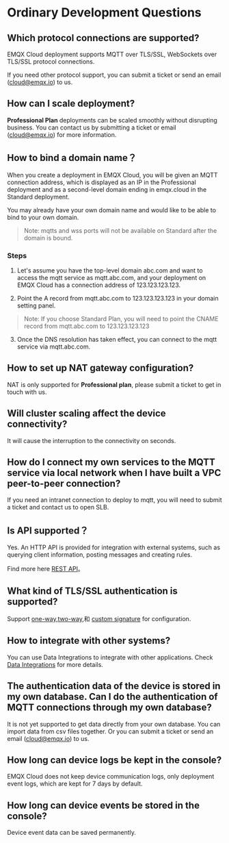 # Ordinary Development Questions


## Which protocol connections are supported?
EMQX Cloud deployment supports MQTT over TLS/SSL, WebSockets over TLS/SSL protocol connections.

If you need other protocol support, you can submit a ticket or send an email (cloud@emqx.io) to us.


## How can I scale deployment?

**Professional Plan** deployments can be scaled smoothly without disrupting business. You can contact us by submitting a ticket or email (cloud@emqx.io) for more information.

## How to bind a domain name？

When you create a deployment in EMQX Cloud, you will be given an MQTT connection address, which is displayed as an IP in the Professional deployment and as a second-level domain ending in emqx.cloud in the Standard deployment.

You may already have your own domain name and would like to be able to bind to your own domain.

> Note: mqtts and wss ports will not be available on Standard after the domain is bound.

### Steps
1. Let's assume you have the top-level domain abc.com and want to access the mqtt service as mqtt.abc.com, and your deployment on EMQX Cloud has a connection address of 123.123.123.123.

2. Point the A record from mqtt.abc.com to 123.123.123.123 in your domain setting panel.

> Note: If you choose Standard Plan, you will need to point the CNAME record from mqtt.abc.com to 123.123.123.123

3. Once the DNS resolution has taken effect, you can connect to the mqtt service via mqtt.abc.com.

## How to set up NAT gateway configuration?
NAT is only supported for **Professional plan**, please submit a ticket to get in touch with us.


## Will cluster scaling affect the device connectivity?
It will cause the interruption to the connectivity on seconds.

## How do I connect my own services to the MQTT service via local network when I have built a VPC peer-to-peer connection?
If you need an intranet connection to deploy to mqtt, you will need to submit a ticket and contact us to open SLB.

## Is API supported？
Yes. An HTTP API is provided for integration with external systems, such as querying client information, posting messages and creating rules.

Find more here [REST API](../api/api_overview.md)。

## What kind of TLS/SSL authentication is supported?
Support [one-way](../deployments/tls_ssl.md),[two-way](../deployments/tls_ssl.md),和 [custom signature](../deployments/tls_ssl.md) for configuration.


## How to integrate with other systems?
You can use Data Integrations to integrate with other applications. Check [Data Integrations](../rule_engine/introduction.md) for more details.

## The authentication data of the device is stored in my own database. Can I do the authentication of MQTT connections through my own database?
It is not yet supported to get data directly from your own database. You can import data from csv files together. Or you can submit a ticket or send an email (cloud@emqx.io) to us.


## How long can device logs be kept in the console?
EMQX Cloud does not keep device communication logs, only deployment event logs, which are kept for 7 days by default.


## How long can device events be stored in the console?
Device event data can be saved permanently.



